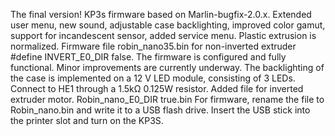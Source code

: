 The final version! KP3s firmware based on Marlin-bugfix-2.0.x. Extended user menu, new sound, adjustable case backlighting, improved color gamut, support for incandescent sensor, added service menu. Plastic extrusion is normalized. 
Firmware file robin_nano35.bin for non-inverted extruder #define INVERT_E0_DIR false. The firmware is configured and fully functional. Minor improvements are currently underway. The backlighting of the case is implemented on a 12 V LED module, consisting of 3 LEDs. Connect to HE1 through a 1.5kΩ 0.125W resistor.
Added file for inverted extruder motor. Robin_nano_E0_DIR true.bin 
For firmware, rename the file to Robin_nano.bin and write it to a USB flash drive. Insert the USB stick into the printer slot and turn on the KP3S.
